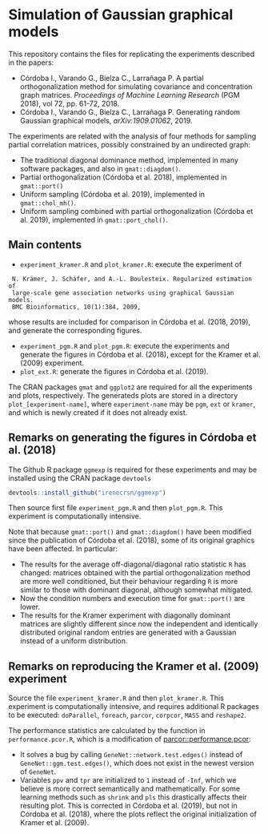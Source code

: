 # Simulation of Gaussian graphical models

This repository contains the files for replicating the experiments described in
the papers:

- Córdoba I., Varando G., Bielza C., Larrañaga P. A partial orthogonalization
  method for simulating covariance and concentration graph matrices. _Proceedings
  of Machine Learning Research_ (PGM 2018), vol 72, pp. 61-72, 2018.
- Córdoba I., Varando G., Bielza C., Larrañaga P. Generating random Gaussian
  graphical models, _arXiv:1909.01062_, 2019.

The experiments are related with the analysis of four methods for sampling
partial correlation matrices, possibly constrained by an undirected graph:

- The traditional diagonal dominance method, implemented in many software
  packages, and also in `gmat::diagdom()`.
- Partial orthogonalization (Córdoba et al. 2018), implemented in `gmat::port()`
- Uniform sampling (Córdoba et al. 2019), implemented in `gmat::chol_mh()`.
- Uniform sampling combined with partial orthogonalization (Córdoba et al.
  2019), implemented in `gmat::port_chol()`.

## Main contents
- `experiment_kramer.R` and `plot_kramer.R`: execute the experiment of 
```
 N. Krämer, J. Schäfer, and A.-L. Boulesteix. Regularized estimation of
 large-scale gene association networks using graphical Gaussian models.
 BMC Bioinformatics, 10(1):384, 2009,
```
whose results are included for comparison in Córdoba et al. (2018, 2019), and generate the 
corresponding figures.

- `experiment_pgm.R` and `plot_pgm.R`: execute the experiments and generate the
 figures in Córdoba et al. (2018), except for the Kramer et al. (2009) experiment.
- `plot_ext.R`: generate the figures in Córdoba et al. (2019).

The CRAN packages `gmat` and `ggplot2` are required for all the experiments
and plots, respectively. The generateds plots are stored in a directory 
`plot_[experiment-name]`, where `experiment-name` may be `pgm`, `ext` or `kramer`,
and which is newly created if it does not already exist.

## Remarks on generating the figures in Córdoba et al. (2018)
The Github R package `ggmexp` is required for these experiments and may be installed 
using the CRAN package `devtools` 
```R
devtools::install_github("irenecrsn/ggmexp")
```
Then source first file `experiment_pgm.R` and then `plot_pgm.R`. This 
experiment is computationally intensive. 

Note that
because `gmat::port()` and `gmat::diagdom()` have been modified since the
publication of Córdoba et al. (2018), some of its original graphics have been
affected. In particular:

- The results for the average off-diagonal/diagonal ratio statistic `R` has
  changed: matrices obtained with the partial orthogonalization method are more
  well conditioned, but their behaviour regarding `R` is more similar to those
  with dominant diagonal, although somewhat mitigated.
- Now the condition numbers and execution time for `gmat::port()` are lower.
- The results for the Kramer experiment with diagonally dominant matrices are
  slightly different since now the independent and identically distributed
  original random entries are generated with a Gaussian instead of a uniform
  distribution.

## Remarks on reproducing the Kramer et al. (2009) experiment
Source the file `experiment_kramer.R` and then `plot_kramer.R`. 
This experiment is computationally intensive, and requires additional R packages
to be executed: `doParallel`, `foreach`, `parcor`, `corpcor`, `MASS` and `reshape2`.

The performance statistics are calculated by the function in
`performance.pcor.R`, which is a modification of
[parcor::performance.pcor](https://github.com/cran/parcor/blob/master/R/performance.pcor.R):

- It solves a bug by calling `GeneNet::network.test.edges()` instead of
`GeneNet::ggm.test.edges()`, which does not exist in the newest version of
`GeneNet`.
- Variables `ppv` and `tpr` are initialized to `1` instead of `-Inf`, which we
  believe is more correct semantically and mathematically. For some learning
  methods such as `shrink` and `pls` this drastically affects their resulting
  plot. This is corrected in Córdoba et al. (2019), but not in Córdoba et al.
  (2018), where the plots reflect the original initialization of Kramer et al.
  (2009).
